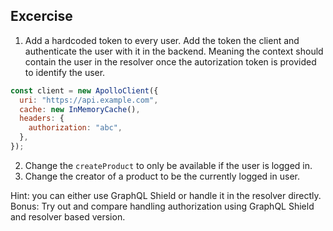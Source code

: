 ## Excercise

1. Add a hardcoded token to every user. Add the token the client and authenticate the user with it in the backend. Meaning the context should contain the user in the resolver once the autorization token is provided to identify the user.

```js
const client = new ApolloClient({
  uri: "https://api.example.com",
  cache: new InMemoryCache(),
  headers: {
    authorization: "abc",
  },
});
```

2. Change the `createProduct` to only be available if the user is logged in.
3. Change the creator of a product to be the currently logged in user.

Hint: you can either use GraphQL Shield or handle it in the resolver directly.
Bonus: Try out and compare handling authorization using GraphQL Shield and resolver based version.
